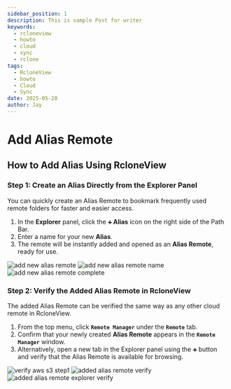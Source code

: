 ```yaml
---
sidebar_position: 1
description: This is sample Post for writer
keywords:
  - rcloneview
  - howto
  - cloud
  - sync
  - rclone
tags:
  - RcloneView
  - howto
  - Cloud
  - Sync
date: 2025-05-28
author: Jay
---
```

# Add Alias Remote

## How to Add Alias Using RcloneView

### Step 1: Create an Alias Directly from the Explorer Panel

You can quickly create an Alias Remote to bookmark frequently used remote folders for faster and easier access.
  
1. In the **Explorer** panel, click the **`➕` Alias** icon on the right side of the Path Bar.
2. Enter a name for your new **Alias**.
3. The remote will be instantly added and opened as an **Alias Remote**, ready for use.
<div class="img-grid-3">
<img src="/support/images/en/howto/remote-storage-connection-settings/add-new-alias-remote.png" alt="add new alias remote" class="img-medium img-center" />
<img src="/support/images/en/howto/remote-storage-connection-settings/add-new-alias-remote-name.png" alt="add new alias remote name" class="img-medium img-center" />
<img src="/support/images/en/howto/remote-storage-connection-settings/add-new-alias-remote-complete.png" alt="add new alias remote complete" class="img-medium img-center" />
</div>


### Step 2: Verify the Added Alias Remote in RcloneView

The added Alias Remote can be verified the same way as any other cloud remote in RcloneView.

1. From the top menu, click **`Remote Manager`** under the **`Remote`** tab.
2. Confirm that your newly created **Alias Remote** appears in the **`Remote Manager`** window.
3. Alternatively, open a new tab in the Explorer panel using the **`➕`** button and verify that the Alias Remote is available for browsing.

<div class="img-grid-3">
<img src="/support/images/en/howto/Remote Storage Connection Settings/Connect using CLI/add-icloud-verify-step1.png" alt="verify aws s3 step1" class="img-medium img-center" />
<img src="/support/images/en/howto/remote-storage-connection-settings/added-alias-remote-verify.png" alt="added alias remote verify" class="img-medium img-center" />
<img src="/support/images/en/howto/remote-storage-connection-settings/added-alias-remote-explorer-verify.png" alt="added alias remote explorer verify" class="img-medium img-center" />
</div>



